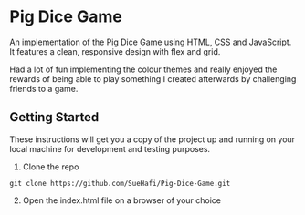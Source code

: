 # Pig Dice Game

An implementation of the Pig Dice Game using HTML, CSS and JavaScript. It features a clean, responsive design with flex and grid.

Had a lot of fun implementing the colour themes and really enjoyed the rewards of being able to play something I created afterwards by challenging friends to a game.

## Getting Started

These instructions will get you a copy of the project up and running on your local machine for development and testing purposes.

1. Clone the repo

```
git clone https://github.com/SueHafi/Pig-Dice-Game.git
```

2. Open the index.html file on a browser of your choice
